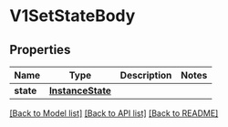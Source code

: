 # V1SetStateBody


## Properties
Name | Type | Description | Notes
------------ | ------------- | ------------- | -------------
**state** | [**InstanceState**](InstanceState.md) |  | 

[[Back to Model list]](../README.md#documentation-for-models) [[Back to API list]](../README.md#documentation-for-api-endpoints) [[Back to README]](../README.md)


